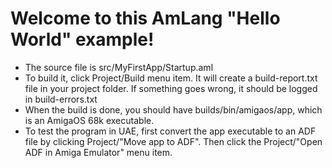 
# Welcome to this AmLang "Hello World" example!

- The source file is src/MyFirstApp/Startup.aml
- To build it, click Project/Build menu item. It will create a build-report.txt file in your project folder. If something goes  wrong, it should be logged in build-errors.txt
- When the build is done, you should have builds/bin/amigaos/app, which is an AmigaOS 68k executable. 
- To test the program in UAE, first convert the app executable to an ADF file by clicking Project/"Move app to ADF". Then click the Project/"Open ADF in Amiga Emulator" menu item.
